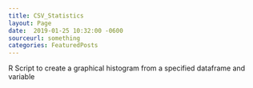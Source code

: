 ```yaml
---
title: CSV_Statistics
layout: Page
date:  2019-01-25 10:32:00 -0600
sourceurl: something
categories: FeaturedPosts
---
```


R Script to create a graphical histogram from a specified dataframe and variable